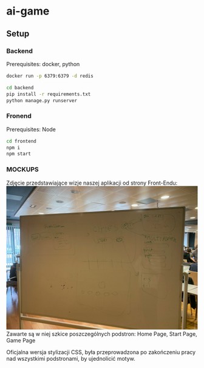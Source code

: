 # ai-game

## Setup

### Backend
Prerequisites: docker, python
```bash
docker run -p 6379:6379 -d redis
```
```bash
cd backend
pip install -r requirements.txt
python manage.py runserver
```
### Fronend
Prerequisites: Node
```bash
cd frontend
npm i
npm start
```
### MOCKUPS
Zdjęcie przedstawiające wizje naszej aplikacji od strony Front-Endu:
![alt text](https://github.com/dark-panthers/ai-game/blob/main/mockup.jpeg)
Zawarte są w niej szkice poszczególnych podstron: Home Page, Start Page, Game Page

Oficjalna wersja stylizacji CSS, była przeprowadzona po zakończeniu pracy nad wszystkimi podstronami, by ujednolicić motyw.
